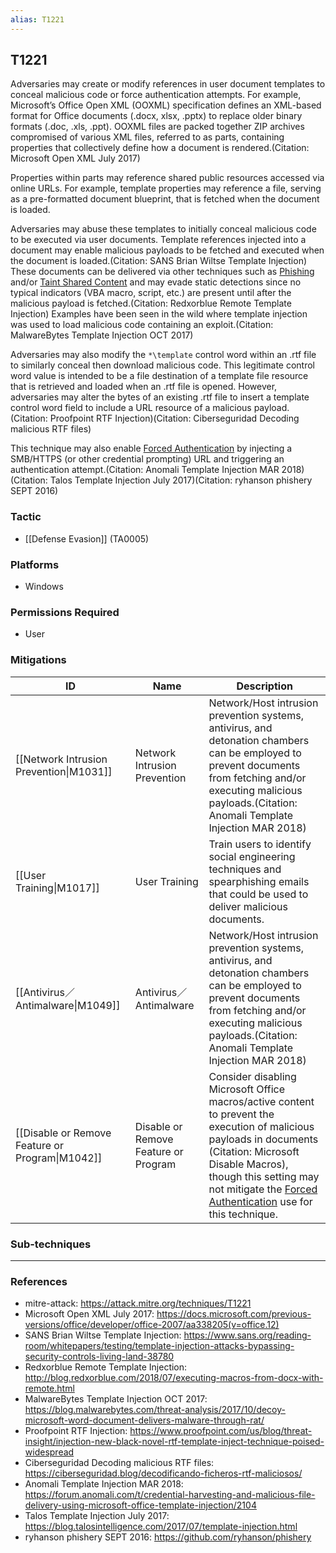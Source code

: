 ```yaml
---
alias: T1221
---
```


## T1221

Adversaries may create or modify references in user document templates to conceal malicious code or force authentication attempts. For example, Microsoft’s Office Open XML (OOXML) specification defines an XML-based format for Office documents (.docx, xlsx, .pptx) to replace older binary formats (.doc, .xls, .ppt). OOXML files are packed together ZIP archives compromised of various XML files, referred to as parts, containing properties that collectively define how a document is rendered.(Citation: Microsoft Open XML July 2017)

Properties within parts may reference shared public resources accessed via online URLs. For example, template properties may reference a file, serving as a pre-formatted document blueprint, that is fetched when the document is loaded.

Adversaries may abuse these templates to initially conceal malicious code to be executed via user documents. Template references injected into a document may enable malicious payloads to be fetched and executed when the document is loaded.(Citation: SANS Brian Wiltse Template Injection) These documents can be delivered via other techniques such as [Phishing](https://attack.mitre.org/techniques/T1566) and/or [Taint Shared Content](https://attack.mitre.org/techniques/T1080) and may evade static detections since no typical indicators (VBA macro, script, etc.) are present until after the malicious payload is fetched.(Citation: Redxorblue Remote Template Injection) Examples have been seen in the wild where template injection was used to load malicious code containing an exploit.(Citation: MalwareBytes Template Injection OCT 2017)

Adversaries may also modify the <code>*\template</code> control word within an .rtf file to similarly conceal then download malicious code. This legitimate control word value is intended to be a file destination of a template file resource that is retrieved and loaded when an .rtf file is opened. However, adversaries may alter the bytes of an existing .rtf file to insert a template control word field to include a URL resource of a malicious payload.(Citation: Proofpoint RTF Injection)(Citation: Ciberseguridad Decoding malicious RTF files)

This technique may also enable [Forced Authentication](https://attack.mitre.org/techniques/T1187) by injecting a SMB/HTTPS (or other credential prompting) URL and triggering an authentication attempt.(Citation: Anomali Template Injection MAR 2018)(Citation: Talos Template Injection July 2017)(Citation: ryhanson phishery SEPT 2016)


### Tactic
- [[Defense Evasion]] (TA0005)

### Platforms
- Windows

### Permissions Required
- User

### Mitigations

| ID | Name | Description |
| --- | --- | --- |
| [[Network Intrusion Prevention\|M1031]] | Network Intrusion Prevention | Network/Host intrusion prevention systems, antivirus, and detonation chambers can be employed to prevent documents from fetching and/or executing malicious payloads.(Citation: Anomali Template Injection MAR 2018) |
| [[User Training\|M1017]] | User Training | Train users to identify social engineering techniques and spearphishing emails that could be used to deliver malicious documents. |
| [[Antivirus／Antimalware\|M1049]] | Antivirus／Antimalware | Network/Host intrusion prevention systems, antivirus, and detonation chambers can be employed to prevent documents from fetching and/or executing malicious payloads.(Citation: Anomali Template Injection MAR 2018) |
| [[Disable or Remove Feature or Program\|M1042]] | Disable or Remove Feature or Program | Consider disabling Microsoft Office macros/active content to prevent the execution of malicious payloads in documents (Citation: Microsoft Disable Macros), though this setting may not mitigate the [Forced Authentication](https://attack.mitre.org/techniques/T1187) use for this technique. |

### Sub-techniques


---
### References

- mitre-attack: https://attack.mitre.org/techniques/T1221
- Microsoft Open XML July 2017: https://docs.microsoft.com/previous-versions/office/developer/office-2007/aa338205(v=office.12)
- SANS Brian Wiltse Template Injection: https://www.sans.org/reading-room/whitepapers/testing/template-injection-attacks-bypassing-security-controls-living-land-38780
- Redxorblue Remote Template Injection: http://blog.redxorblue.com/2018/07/executing-macros-from-docx-with-remote.html
- MalwareBytes Template Injection OCT 2017: https://blog.malwarebytes.com/threat-analysis/2017/10/decoy-microsoft-word-document-delivers-malware-through-rat/
- Proofpoint RTF Injection: https://www.proofpoint.com/us/blog/threat-insight/injection-new-black-novel-rtf-template-inject-technique-poised-widespread
- Ciberseguridad Decoding malicious RTF files: https://ciberseguridad.blog/decodificando-ficheros-rtf-maliciosos/
- Anomali Template Injection MAR 2018: https://forum.anomali.com/t/credential-harvesting-and-malicious-file-delivery-using-microsoft-office-template-injection/2104
- Talos Template Injection July 2017: https://blog.talosintelligence.com/2017/07/template-injection.html
- ryhanson phishery SEPT 2016: https://github.com/ryhanson/phishery
